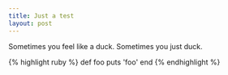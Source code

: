 ```yaml
---
title: Just a test
layout: post
---
```


Sometimes you feel like a duck. Sometimes you just duck.

{% highlight ruby %}
def foo
  puts 'foo'
end
{% endhighlight %}